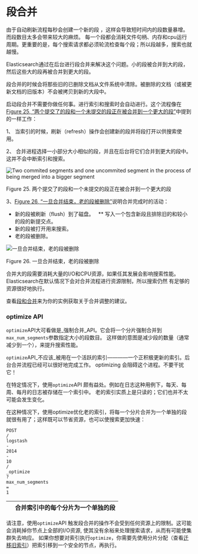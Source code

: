 # 段合并

由于自动刷新流程每秒会创建一个新的段 ，这样会导致短时间内的段数量暴增。而段数目太多会带来较大的麻烦。 每一个段都会消耗文件句柄、内存和cpu运行周期。更重要的是，每个搜索请求都必须轮流检查每个段；所以段越多，搜索也就越慢。

Elasticsearch通过在后台进行段合并来解决这个问题。小的段被合并到大的段，然后这些大的段再被合并到更大的段。

段合并的时候会将那些旧的已删除文档从文件系统中清除。被删除的文档（或被更新文档的旧版本）不会被拷贝到新的大段中。

启动段合并不需要你做任何事。进行索引和搜索时会自动进行。这个流程像在[Figure 25, “两个提交了的段和一个未提交的段正在被合并到一个更大的段”](https://www.elastic.co/guide/cn/elasticsearch/guide/current/merge-process.html#img-merge)中提到的一样工作：

1、 当索引的时候，刷新（refresh）操作会创建新的段并将段打开以供搜索使用。

2、 合并进程选择一小部分大小相似的段，并且在后台将它们合并到更大的段中。这并不会中断索引和搜索。

![](https://www.elastic.co/guide/cn/elasticsearch/guide/current/images/elas_1110.png "Two commited segments and one uncommited segment in the process of being merged into a bigger segment")

Figure 25. 两个提交了的段和一个未提交的段正在被合并到一个更大的段

3、[Figure 26, “一旦合并结束，老的段被删除”](https://www.elastic.co/guide/cn/elasticsearch/guide/current/merge-process.html#img-post-merge)说明合并完成时的活动：

* 新的段被刷新（flush）到了磁盘。   \*\* 写入一个包含新段且排除旧的和较小的段的新提交点。
* 新的段被打开用来搜索。
* 老的段被删除。

![](https://www.elastic.co/guide/cn/elasticsearch/guide/current/images/elas_1111.png "一旦合并结束，老的段被删除")

Figure 26. 一旦合并结束，老的段被删除

合并大的段需要消耗大量的I/O和CPU资源，如果任其发展会影响搜索性能。Elasticsearch在默认情况下会对合并流程进行资源限制，所以搜索仍然 有足够的资源很好地执行。

查看[段和合并](https://www.elastic.co/guide/cn/elasticsearch/guide/current/indexing-performance.html#segments-and-merging)来为你的实例获取关于合并调整的建议。

### optimize API

`optimize`API大可看做是_强制合并_API。它会将一个分片强制合并到`max_num_segments`参数指定大小的段数目。 这样做的意图是减少段的数量（通常减少到一个），来提升搜索性能。

`optimize`API_不应该_被用在一个活跃的索引————一个正积极更新的索引。后台合并流程已经可以很好地完成工作。 optimizing 会阻碍这个进程。不要干扰它！

在特定情况下，使用`optimize`API 颇有益处。例如在日志这种用例下，每天、每周、每月的日志被存储在一个索引中。 老的索引实质上是只读的；它们也并不太可能会发生变化。

在这种情况下，使用optimize优化老的索引，将每一个分片合并为一个单独的段就很有用了；这样既可以节省资源，也可以使搜索更加快速：

```
POST 
/
logstash
-
2014
-
10
/
_optimize
?
max_num_segments
=
1

```

|  | 合并索引中的每个分片为一个单独的段 |
| :--- | :--- |


请注意，使用`optimize`API 触发段合并的操作不会受到任何资源上的限制。这可能会消耗掉你节点上全部的I/O资源, 使其没有余裕来处理搜索请求，从而有可能使集群失去响应。 如果你想要对索引执行`optimize`，你需要先使用分片分配（查看[迁移旧索引](https://www.elastic.co/guide/cn/elasticsearch/guide/current/retiring-data.html#migrate-indices)）把索引移到一个安全的节点，再执行。

